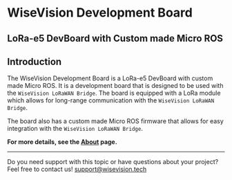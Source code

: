 
# WiseVision Development Board

## LoRa-e5 DevBoard with Custom made Micro ROS

## Introduction

The WiseVision Development Board is a LoRa-e5 DevBoard with custom made Micro ROS. It is a development board that is designed to be used with the `WiseVision LoRaWAN Bridge`. The board is equipped with a LoRa module which allows for long-range communication with the `WiseVision LoRaWAN Bridge`. 

The board also has a custom made Micro ROS firmware that allows for easy integration with the `WiseVision LoRaWAN Bridge`.

**For more details, see the [About](2.About/1.wisevision_dev_board.md) page.**

---

Do you need support with this topic or have questions about your project? Feel free to contact us! [support@wisevision.tech](mailto:support@wisevision.tech)
